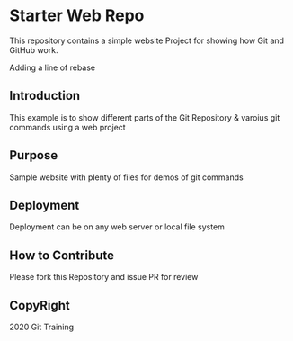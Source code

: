 # Starter Web Repo

This repository contains a simple website Project for showing how Git and GitHub work.

Adding a line of rebase

## Introduction

This example is to show different parts of the Git Repository & varoius git commands using a web project

## Purpose

Sample website with plenty of files for demos of git commands

## Deployment

Deployment can be on any web server or local file system

## How to Contribute

Please fork this Repository and issue PR for review

## CopyRight

2020 Git Training